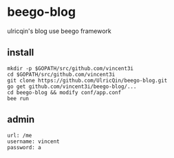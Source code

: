 beego-blog
==========

ulricqin's blog use beego framework

## install

```
mkdir -p $GOPATH/src/github.com/vincent3i
cd $GOPATH/src/github.com/vincent3i
git clone https://github.com/UlricQin/beego-blog.git
go get github.com/vincent3i/beego-blog/...
cd beego-blog && modify conf/app.conf
bee run
```

## admin 

```
url: /me
username: vincent
password: a
```